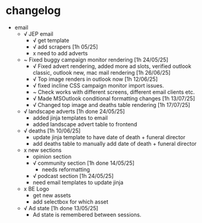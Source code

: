 # changelog
- email
    - √ JEP email
        - √ get template
        - √ add scrapers [1h 05/25]
        - x need to add adverts
    - ~ Fixed buggy campaign monitor rendering [1h 24/05/25] 
        - √ Fixed advert rendering, added more ad slots, verified 
            outlook classic, outlook new, mac mail rendering [1h 26/06/25]
        - √ Top image renders in outlook now [1h 12/06/25]
        - √ fixed incline CSS campaign monitor import issues.
        - ~ Check works with different screens, different email clients etc.
        - √ Made MSOutlook conditional formatting changes [1h 13/07/25]
        - √ Changed top image and deaths table rendering [1h 17/07/25]
    - √ landscape adverts [1h done 24/05/25]
        - added jinja templates to email
        - added landscape advert table to frontend
    - √ deaths [1h 10/06/25]
        - update jinja template to have date of death + funeral director
        - add deaths table to manually add date of death + funeral director
    - x new sections
        - opinion section
        - √ community section [1h done 14/05/25]
            - needs reformatting
        - √ podcast section [1h 24/05/25]
        - need email templates to update jinja
    - x BE Logo
        - get new assets
        - add selectbox for which asset 
    - √ Ad state [1h done 13/05/25]
        - Ad state is remembered between sessions.